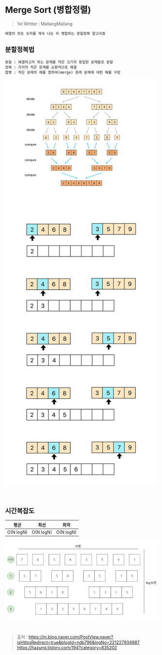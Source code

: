 # Merge Sort (병합정렬)
>1st Writter : MallangMallang
~~~
배열의 모든 숫자를 계속 나눈 뒤 병합하는 분할정복 알고리즘
~~~
    
## 분할정복법
~~~
분할 : 해결하고자 하는 문제를 작은 크기의 동일한 문제들로 분할
정복 : 각각의 작은 문제를 순환적으로 해결
합병 : 작은 문제의 해를 합하여(merge) 원래 문제에 대한 해를 구함
~~~

![screenshot](./img/img1.png)
![screenshot](./img/img2.png)


<br>

## 시간복잡도

 |평균|최선|최악|
 |:---: | :---: | :---: |  
 | O(N logN) | O(N logN) | O(N logN) |

 ![screenshot](./img/img3.png)

<br>

>출처 : https://m.blog.naver.com/PostView.naver?isHttpsRedirect=true&blogId=ndb796&logNo=221227934987
>https://hazung.tistory.com/194?category=835202

